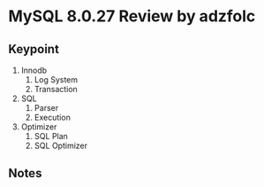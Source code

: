 # MySQL 8.0.27 Review by adzfolc

## Keypoint
1. Innodb
    1. Log System
    2. Transaction
2. SQL
    1. Parser
    2. Execution
3. Optimizer
    1. SQL Plan
    2. SQL Optimizer

## Notes